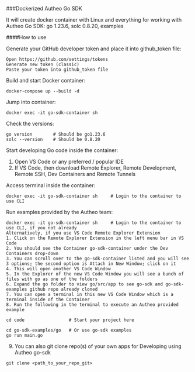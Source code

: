 
###Dockerized Autheo Go SDK 

It will create docker container with Linux and everything for working with Autheo Go SDK: go 1.23.6, solc 0.8.20, examples

####How to use

Generate your GitHub developer token and place it into github_token file:
```
Open https://github.com/settings/tokens
Generate new token (classic)
Paste your token into github_token file
```

Build and start Docker container:
```
docker-compose up --build -d
```

Jump into container:
```
docker exec -it go-sdk-container sh
```

Check the versions:
```
go version        # Should be go1.23.6
solc --version    # Should be 0.8.20
```

Start developing Go code inside the container:
1. Open VS Code or any preferred / popular IDE
2. If VS Code, then download Remote Explorer, Remote Development, Remote SSH, Dev Containers and Remote Tunnels

Access terminal inside the container:
```
docker exec -it go-sdk-container sh     # Login to the container to use CLI

```

Run examples provided by the Autheo team:
```
docker exec -it go-sdk-container sh     # Login to the container to use CLI, if you not already
Alternatively, if you use VS Code Remote Explorer Extension
1. Click on the Remote Explorer Extension in the left menu bar in VS Code
2. You should see the Container go-sdk-container under the Dev Containers drop-down
3. You can scroll over to the go-sdk-container listed and you will see 3 options; the second option is Attach in New Window; click on it
4. This will open another VS Code Window
5. In the Explorer of the new VS Code Window you will see a bunch of files with go as one of the folders
6. Expand the go folder to view go/src/app to see go-sdk and go-sdk-examples github repo already cloned
7. You can open a terminal in this new VS Code Window which is a terminal inside of the Container
8. Run the following in the terminal to execute an Autheo provided example
```
```
cd code 	            # Start your project here

cd go-sdk-examples/go   # Or use go-sdk examples
go run main.go
```
9. You can also git clone repo(s) of your own apps for Developing using Autheo go-sdk
```
git clone <path_to_your_repo_git>
```

